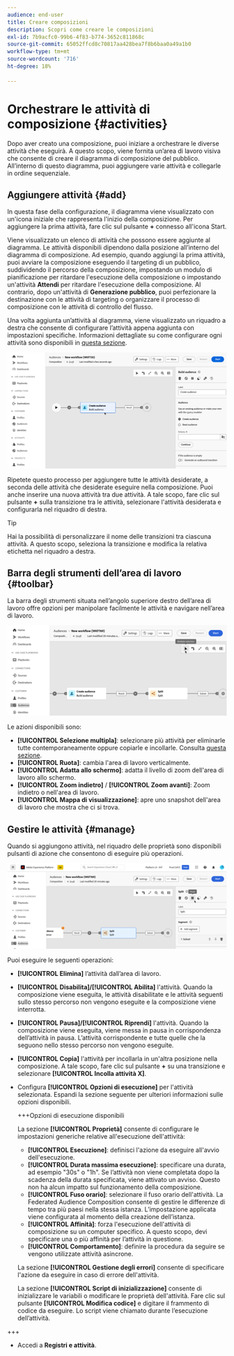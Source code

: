 ```yaml
---
audience: end-user
title: Creare composizioni
description: Scopri come creare le composizioni
exl-id: 7b9acfc0-99b6-4f83-b774-3652c811868c
source-git-commit: 65052ffcd8c70817aa428bea7f8b6baa0a49a1b0
workflow-type: tm+mt
source-wordcount: '716'
ht-degree: 18%

---
```


# Orchestrare le attività di composizione {#activities}

Dopo aver creato una composizione, puoi iniziare a orchestrare le diverse attività che eseguirà. A questo scopo, viene fornita un’area di lavoro visiva che consente di creare il diagramma di composizione del pubblico. All’interno di questo diagramma, puoi aggiungere varie attività e collegarle in ordine sequenziale.

## Aggiungere attività {#add}

In questa fase della configurazione, il diagramma viene visualizzato con un&#39;icona iniziale che rappresenta l&#39;inizio della composizione. Per aggiungere la prima attività, fare clic sul pulsante **+** connesso all&#39;icona Start.

Viene visualizzato un elenco di attività che possono essere aggiunte al diagramma. Le attività disponibili dipendono dalla posizione all’interno del diagramma di composizione. Ad esempio, quando aggiungi la prima attività, puoi avviare la composizione eseguendo il targeting di un pubblico, suddividendo il percorso della composizione, impostando un modulo di pianificazione per ritardare l&#39;esecuzione della composizione o impostando un&#39;attività **Attendi** per ritardare l&#39;esecuzione della composizione. Al contrario, dopo un&#39;attività di **Generazione pubblico**, puoi perfezionare la destinazione con le attività di targeting o organizzare il processo di composizione con le attività di controllo del flusso.

Una volta aggiunta un’attività al diagramma, viene visualizzato un riquadro a destra che consente di configurare l’attività appena aggiunta con impostazioni specifiche. Informazioni dettagliate su come configurare ogni attività sono disponibili in [questa sezione](activities/about-activities.md).

![](assets/composition-create-add.png)

Ripetete questo processo per aggiungere tutte le attività desiderate, a seconda delle attività che desiderate eseguire nella composizione. Puoi anche inserire una nuova attività tra due attività. A tale scopo, fare clic sul pulsante **+** sulla transizione tra le attività, selezionare l&#39;attività desiderata e configurarla nel riquadro di destra.

>[!TIP]
>
>Hai la possibilità di personalizzare il nome delle transizioni tra ciascuna attività. A questo scopo, seleziona la transizione e modifica la relativa etichetta nel riquadro a destra.

## Barra degli strumenti dell’area di lavoro {#toolbar}

La barra degli strumenti situata nell’angolo superiore destro dell’area di lavoro offre opzioni per manipolare facilmente le attività e navigare nell’area di lavoro.

![](assets/canvas-toolbar.png)

Le azioni disponibili sono:

* **[!UICONTROL Selezione multipla]**: selezionare più attività per eliminarle tutte contemporaneamente oppure copiarle e incollarle. Consulta [questa sezione](#copy).
* **[!UICONTROL Ruota]**: cambia l&#39;area di lavoro verticalmente.
* **[!UICONTROL Adatta allo schermo]**: adatta il livello di zoom dell&#39;area di lavoro allo schermo.
* **[!UICONTROL Zoom indietro]** / **[!UICONTROL Zoom avanti]**: Zoom indietro o nell&#39;area di lavoro.
* **[!UICONTROL Mappa di visualizzazione]**: apre uno snapshot dell&#39;area di lavoro che mostra che ci si trova.

## Gestire le attività {#manage}

Quando si aggiungono attività, nel riquadro delle proprietà sono disponibili pulsanti di azione che consentono di eseguire più operazioni.

![](assets/activity-actions.png)

Puoi eseguire le seguenti operazioni:

* **[!UICONTROL Elimina]** l’attività dall’area di lavoro.
* **[!UICONTROL Disabilita]/[!UICONTROL Abilita]** l&#39;attività. Quando la composizione viene eseguita, le attività disabilitate e le attività seguenti sullo stesso percorso non vengono eseguite e la composizione viene interrotta.
* **[!UICONTROL Pausa]/[!UICONTROL Riprendi]** l&#39;attività. Quando la composizione viene eseguita, viene messa in pausa in corrispondenza dell’attività in pausa. L’attività corrispondente e tutte quelle che la seguono nello stesso percorso non vengono eseguite.
* **[!UICONTROL Copia]** l&#39;attività per incollarla in un&#39;altra posizione nella composizione. A tale scopo, fare clic sul pulsante **+** su una transizione e selezionare **[!UICONTROL Incolla attività X]**. <!-- cannot copy multiple activities ? cannot paste in another composition?-->
* Configura **[!UICONTROL Opzioni di esecuzione]** per l&#39;attività selezionata. Espandi la sezione seguente per ulteriori informazioni sulle opzioni disponibili.

  +++Opzioni di esecuzione disponibili

  La sezione **[!UICONTROL Proprietà]** consente di configurare le impostazioni generiche relative all&#39;esecuzione dell&#39;attività:

   * **[!UICONTROL Esecuzione]**: definisci l&#39;azione da eseguire all&#39;avvio dell&#39;esecuzione.
   * **[!UICONTROL Durata massima esecuzione]**: specificare una durata, ad esempio &quot;30s&quot; o &quot;1h&quot;. Se l’attività non viene completata dopo la scadenza della durata specificata, viene attivato un avviso. Questo non ha alcun impatto sul funzionamento della composizione.
   * **[!UICONTROL Fuso orario]**: selezionare il fuso orario dell&#39;attività. La Federated Audience Composition consente di gestire le differenze di tempo tra più paesi nella stessa istanza. L’impostazione applicata viene configurata al momento della creazione dell’istanza.
   * **[!UICONTROL Affinità]**: forza l&#39;esecuzione dell&#39;attività di composizione su un computer specifico. A questo scopo, devi specificare una o più affinità per l’attività in questione.
   * **[!UICONTROL Comportamento]**: definire la procedura da seguire se vengono utilizzate attività asincrone.

  La sezione **[!UICONTROL Gestione degli errori]** consente di specificare l&#39;azione da eseguire in caso di errore dell&#39;attività.

  La sezione **[!UICONTROL Script di inizializzazione]** consente di inizializzare le variabili o modificare le proprietà dell&#39;attività. Fare clic sul pulsante **[!UICONTROL Modifica codice]** e digitare il frammento di codice da eseguire. Lo script viene chiamato durante l’esecuzione dell’attività.

+++

* Accedi a **Registri e attività**.
